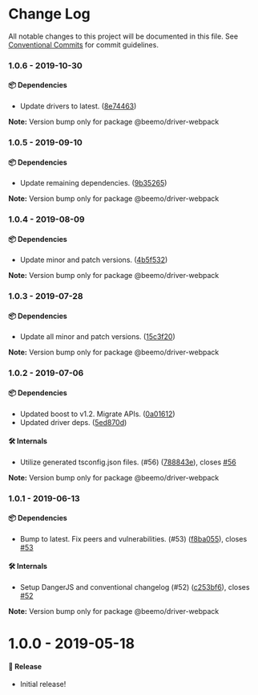# Change Log

All notable changes to this project will be documented in this file.
See [Conventional Commits](https://conventionalcommits.org) for commit guidelines.

### 1.0.6 - 2019-10-30

#### 📦 Dependencies

- Update drivers to latest. ([8e74463](https://github.com/beemojs/beemo/tree/master/packages/driver-webpack/commit/8e74463))

**Note:** Version bump only for package @beemo/driver-webpack





### 1.0.5 - 2019-09-10

#### 📦 Dependencies

- Update remaining dependencies. ([9b35265](https://github.com/beemojs/beemo/tree/master/packages/driver-webpack/commit/9b35265))

**Note:** Version bump only for package @beemo/driver-webpack





### 1.0.4 - 2019-08-09

#### 📦 Dependencies

- Update minor and patch versions. ([4b5f532](https://github.com/beemojs/beemo/tree/master/packages/driver-webpack/commit/4b5f532))

**Note:** Version bump only for package @beemo/driver-webpack





### 1.0.3 - 2019-07-28

#### 📦 Dependencies

- Update all minor and patch versions. ([15c3f20](https://github.com/beemojs/beemo/tree/master/packages/driver-webpack/commit/15c3f20))

**Note:** Version bump only for package @beemo/driver-webpack





### 1.0.2 - 2019-07-06

#### 📦 Dependencies

- Updated boost to v1.2. Migrate APIs. ([0a01612](https://github.com/beemojs/beemo/tree/master/packages/driver-webpack/commit/0a01612))
- Updated driver deps. ([5ed870d](https://github.com/beemojs/beemo/tree/master/packages/driver-webpack/commit/5ed870d))

#### 🛠 Internals

- Utilize generated tsconfig.json files. (#56) ([788843e](https://github.com/beemojs/beemo/tree/master/packages/driver-webpack/commit/788843e)), closes [#56](https://github.com/beemojs/beemo/tree/master/packages/driver-webpack/issues/56)

**Note:** Version bump only for package @beemo/driver-webpack





### 1.0.1 - 2019-06-13

#### 📦 Dependencies

- Bump to latest. Fix peers and vulnerabilities. (#53) ([f8ba055](https://github.com/beemojs/beemo/tree/master/packages/driver-webpack/commit/f8ba055)), closes [#53](https://github.com/beemojs/beemo/tree/master/packages/driver-webpack/issues/53)

#### 🛠 Internals

- Setup DangerJS and conventional changelog (#52) ([c253bf6](https://github.com/beemojs/beemo/tree/master/packages/driver-webpack/commit/c253bf6)), closes [#52](https://github.com/beemojs/beemo/tree/master/packages/driver-webpack/issues/52)

**Note:** Version bump only for package @beemo/driver-webpack





# 1.0.0 - 2019-05-18

#### 🎉 Release

- Initial release!
